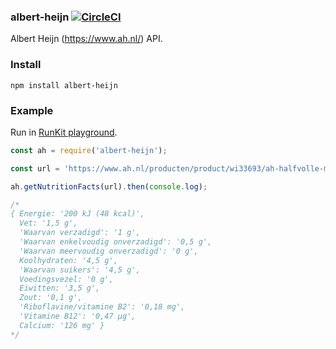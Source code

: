 ### albert-heijn [![CircleCI](https://circleci.com/gh/agentcooper/albert-heijn.svg?style=svg)](https://circleci.com/gh/agentcooper/albert-heijn)

Albert Heijn (https://www.ah.nl/) API.

### Install

```
npm install albert-heijn
```

### Example

Run in [RunKit playground](https://npm.runkit.com/albert-heijn).

```js
const ah = require('albert-heijn');

const url = 'https://www.ah.nl/producten/product/wi33693/ah-halfvolle-melk';

ah.getNutritionFacts(url).then(console.log);

/*
{ Energie: '200 kJ (48 kcal)',
  Vet: '1,5 g',
  'Waarvan verzadigd': '1 g',
  'Waarvan enkelvoudig onverzadigd': '0,5 g',
  'Waarvan meervoudig onverzadigd': '0 g',
  Koolhydraten: '4,5 g',
  'Waarvan suikers': '4,5 g',
  Voedingsvezel: '0 g',
  Eiwitten: '3,5 g',
  Zout: '0,1 g',
  'Riboflavine/vitamine B2': '0,18 mg',
  'Vitamine B12': '0,47 µg',
  Calcium: '126 mg' }
*/
```
